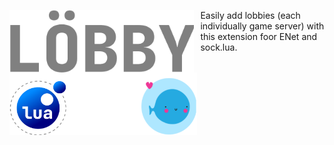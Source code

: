 
<img src="Lobby Logo.png"
     alt="Gradient Lua Logo"
     height="100"
     style="float: left; margin-right: 10px;" /> 


<img src="Untitled.png"
     alt="Desgined For Lua and LOVE2D"
     width="300"
     height="100"
     style="float: left; margin-right: 10px;" /> 
     
Easily add lobbies (each individually game server) with this extension foor ENet and sock.lua.


 


